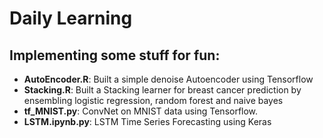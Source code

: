 # Daily Learning 

## Implementing some stuff for fun:

 
 - **AutoEncoder.R**: Built a simple denoise Autoencoder using Tensorflow
 - **Stacking.R**: Built a Stacking learner for breast cancer prediction  by ensembling logistic regression, random forest and naive bayes
 - **tf_MNIST.py**: ConvNet on MNIST data using Tensorflow.
 - **LSTM.ipynb.py**: LSTM Time Series Forecasting using Keras


